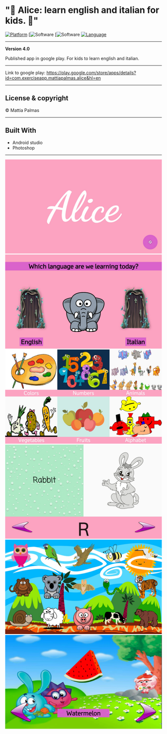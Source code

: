  # "🐘  Alice: learn english and italian for kids.  🐘"

[![Platform](https://img.shields.io/badge/platform-android-green.svg?style=flat)](https://www.android.com/)
[![Software](https://img.shields.io/badge/software-Photoshop-yellow.svg?style=flat)
[![Software](https://img.shields.io/badge/software-Illustrator-lightblue.svg?style=flat)
[![Language](https://img.shields.io/badge/platform-java-blue.svg?style=flat)](https://www.java.com/en/)

---

**Version 4.0**

Published app in google play. For kids to learn english and italian.

___

Link to google play:
https://play.google.com/store/apps/details?id=com.exerciseapp.mattiapalmas.alice&hl=en
___

## License & copyright

© Mattia Palmas

---

## Built With

* Android studio
* Photoshop

---
![MySpotsDemo](https://github.com/mattiaPalmas/-Alice-/blob/master/img%20Alice/alice.jpg)
![MySpotsDemo](https://github.com/mattiaPalmas/-Alice-/blob/master/img%20Alice/lenguage.jpg)
![MySpotsDemo](https://github.com/mattiaPalmas/-Alice-/blob/master/img%20Alice/menu.jpg)
![MySpotsDemo](https://github.com/mattiaPalmas/-Alice-/blob/master/img%20Alice/alphabet.jpg)
![MySpotsDemo](https://github.com/mattiaPalmas/-Alice-/blob/master/img%20Alice/animalmenu.jpg)
![MySpotsDemo](https://github.com/mattiaPalmas/-Alice-/blob/master/img%20Alice/fruit.jpg)